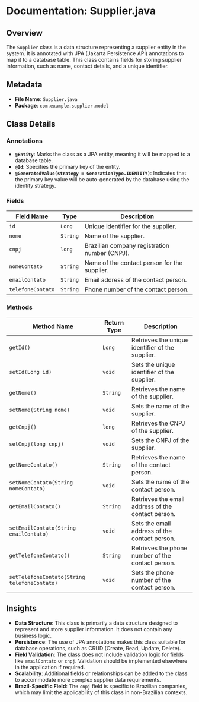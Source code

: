 # Documentation: Supplier.java

## Overview
The `Supplier` class is a data structure representing a supplier entity in the system. It is annotated with JPA (Jakarta Persistence API) annotations to map it to a database table. This class contains fields for storing supplier information, such as name, contact details, and a unique identifier.

## Metadata
- **File Name**: `Supplier.java`
- **Package**: `com.example.supplier.model`

## Class Details

### Annotations
- **`@Entity`**: Marks the class as a JPA entity, meaning it will be mapped to a database table.
- **`@Id`**: Specifies the primary key of the entity.
- **`@GeneratedValue(strategy = GenerationType.IDENTITY)`**: Indicates that the primary key value will be auto-generated by the database using the identity strategy.

### Fields
| Field Name       | Type    | Description                                                                 |
|------------------|---------|-----------------------------------------------------------------------------|
| `id`             | `Long`  | Unique identifier for the supplier.                                        |
| `nome`           | `String`| Name of the supplier.                                                      |
| `cnpj`           | `long`  | Brazilian company registration number (CNPJ).                              |
| `nomeContato`    | `String`| Name of the contact person for the supplier.                               |
| `emailContato`   | `String`| Email address of the contact person.                                       |
| `telefoneContato`| `String`| Phone number of the contact person.                                        |

### Methods
| Method Name          | Return Type | Description                                                                 |
|----------------------|-------------|-----------------------------------------------------------------------------|
| `getId()`            | `Long`      | Retrieves the unique identifier of the supplier.                           |
| `setId(Long id)`     | `void`      | Sets the unique identifier of the supplier.                                |
| `getNome()`          | `String`    | Retrieves the name of the supplier.                                        |
| `setNome(String nome)`| `void`      | Sets the name of the supplier.                                             |
| `getCnpj()`          | `long`      | Retrieves the CNPJ of the supplier.                                        |
| `setCnpj(long cnpj)` | `void`      | Sets the CNPJ of the supplier.                                             |
| `getNomeContato()`   | `String`    | Retrieves the name of the contact person.                                  |
| `setNomeContato(String nomeContato)`| `void` | Sets the name of the contact person.                                  |
| `getEmailContato()`  | `String`    | Retrieves the email address of the contact person.                         |
| `setEmailContato(String emailContato)`| `void` | Sets the email address of the contact person.                         |
| `getTelefoneContato()`| `String`   | Retrieves the phone number of the contact person.                          |
| `setTelefoneContato(String telefoneContato)`| `void` | Sets the phone number of the contact person.                     |

## Insights
- **Data Structure**: This class is primarily a data structure designed to represent and store supplier information. It does not contain any business logic.
- **Persistence**: The use of JPA annotations makes this class suitable for database operations, such as CRUD (Create, Read, Update, Delete).
- **Field Validation**: The class does not include validation logic for fields like `emailContato` or `cnpj`. Validation should be implemented elsewhere in the application if required.
- **Scalability**: Additional fields or relationships can be added to the class to accommodate more complex supplier data requirements.
- **Brazil-Specific Field**: The `cnpj` field is specific to Brazilian companies, which may limit the applicability of this class in non-Brazilian contexts.
